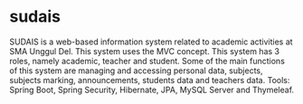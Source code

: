 # sudais
SUDAIS is a web-based information system related to academic activities at SMA Unggul Del. 
This system uses the MVC concept. This system has 3 roles, namely academic, teacher and student. 
Some of the main functions of this system are managing and accessing personal data, subjects, subjects marking, announcements, students data and teachers data. 
Tools: Spring Boot, Spring Security, Hibernate, JPA, MySQL Server and Thymeleaf.
